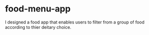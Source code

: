 # food-menu-app

I designed a food app that enables users to filter from a group of food according to thier deitary choice. 

